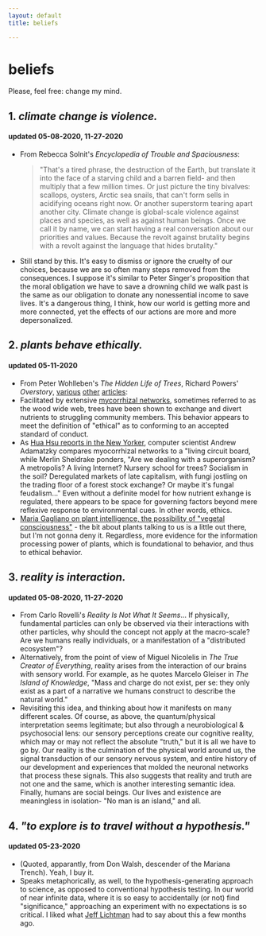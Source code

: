 ```yaml
---
layout: default
title: beliefs

---
```

# beliefs
Please, feel free: change my mind. 

## 1. _climate change is violence._
#### updated 05-08-2020, 11-27-2020
* From Rebecca Solnit's _Encyclopedia of Trouble and Spaciousness_:
  > "That's a tired phrase, the destruction of the Earth, but translate it into the face of a starving child and a barren field- and then multiply that a few million times. Or just picture the tiny bivalves: scallops, oysters, Arctic sea snails, that can't form sells in acidifying oceans right now. Or another superstorm tearing apart another city. Climate change is global-scale violence against places and species, as well as against human beings. Once we call it by name, we can start having a real conversation about our priorities and values. Because the revolt against brutality begins with a revolt against the language that hides brutality." 
* Still stand by this. It's easy to dismiss or ignore the cruelty of our choices, because we are so often many steps removed from the consequences. I suppose it's similar to Peter Singer's proposition that the moral obligation we have to save a drowning child we walk past is the same as our obligation to donate any nonessential income to save lives. It's a dangerous thing, I think, how our world is getting more and more connected, yet the effects of our actions are more and more depersonalized. 

## 2. _plants behave ethically._
#### updated 05-11-2020
* From Peter Wohlleben's _The Hidden Life of Trees_, Richard Powers' _Overstory_, [various](https://www.nature.com/articles/srep08495) [other](https://science.sciencemag.org/content/352/6283/342) [articles](https://nph.onlinelibrary.wiley.com/doi/full/10.1111/j.1469-8137.2009.03069.x):
* Facilitated by extensive [mycorrhizal networks](https://en.wikipedia.org/wiki/Mycorrhizal_network), sometimes referred to as the wood wide web, trees have been shown to exchange and divert nutrients to struggling community members. This behavior appears to meet the definition of "ethical" as to conforming to an accepted standard of conduct. 
* As [Hua Hsu reports in the New Yorker](https://www.newyorker.com/magazine/2020/05/18/the-secret-lives-of-fungi), computer scientist Andrew Adamatzky compares myocorrhizal networks to a "living circuit board, while Merlin Sheldrake ponders, "Are we dealing with a superorganism? A metropolis? A living Internet? Nursery school for trees? Socialism in the soil? Deregulated markets of late capitalism, with fungi jostling on the trading floor of a forest stock exchange? Or maybe it's fungal feudalism..." Even without a definite model for how nutrient exhange is regulated, there appears to be space for governing factors beyond mere reflexive response to environmental cues. In other words, ethics.
* [Maria Gagliano on plant intelligence, the possibility of "vegetal consciousness"](http://nautil.us/issue/84/outbreak/guided-by-plant-voices) - the bit about plants talking to us is a little out there, but I'm not gonna deny it. Regardless, more evidence for the information processing power of plants, which is foundational to behavior, and thus to ethical behavior.

## 3. _reality is interaction._
#### updated 05-08-2020, 11-27-2020
* From Carlo Rovelli's _Reality Is Not What It Seems_... If physically, fundamental particles can only be observed via their interactions with other particles, why should the concept not apply at the macro-scale? Are we humans really individuals, or a manifestation of a "distributed ecosystem"?
* Alternatively, from the point of view of Miguel Nicolelis in _The True Creator of Everything_, reality arises from the interaction of our brains with sensory world. For example, as he quotes Marcelo Gleiser in _The Island of Knowledge_, "Mass and charge do not exist, per se: they only exist as a part of a narrative we humans construct to describe the natural world."
* Revisiting this idea, and thinking about how it manifests on many different scales. Of course, as above, the quantum/physical interpretation seems legitimate; but also through a neurobiological & psychosocial lens: our sensory perceptions create our cognitive reality, which may or may not reflect the absolute "truth," but it is all we have to go by. Our reality is the culmination of the physical world around us, the signal transduction of our sensory nervous system, and entire history of our development and experiences that molded the neuronal networks that process these signals. This also suggests that reality and truth are not one and the same, which is another interesting semantic idea. Finally, humans are social beings. Our lives and existence are meaningless in isolation- "No man is an island," and all. 

## 4. _"to explore is to travel without a hypothesis."_
#### updated 05-23-2020
* (Quoted, apparantly, from Don Walsh, descender of the Mariana Trench). Yeah, I buy it. 
* Speaks metaphorically, as well, to the hypothesis-generating approach to science, as opposed to conventional hypothesis testing. In our world of near infinite data, where it is so easy to accidentally (or not) find "significance," approaching an experiment with no expectations is so critical. I liked what [Jeff Lichtman](http://nautil.us/issue/81/maps/an-existential-crisis-in-neuroscience) had to say about this a few months ago. 
